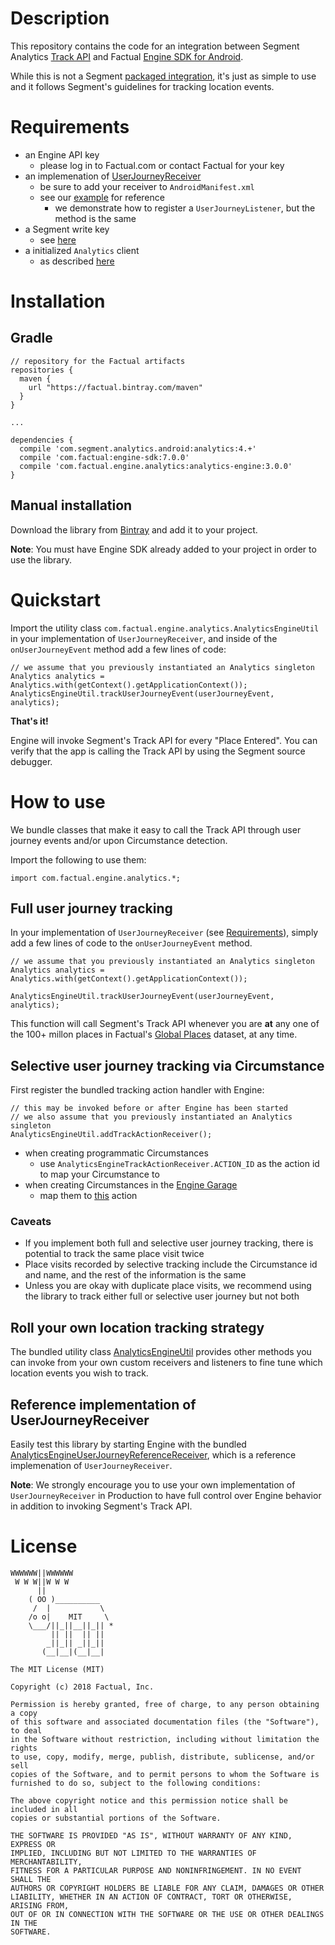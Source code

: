 # Description

This repository contains the code for an integration between Segment Analytics [Track API](https://segment.com/docs/sources/mobile/android/#track)
and Factual [Engine SDK for Android](http://developer.factual.com/engine/android).

While this is not a Segment [packaged integration](https://segment.com/docs/guides/partners/packaged-integration.md), it's just as simple to use
and it follows Segment's guidelines for tracking location events. 

# Requirements

* an Engine API key
  * please log in to Factual.com or contact Factual for your key
* an implemenation of [UserJourneyReceiver](http://developer.factual.com/engine_doc/Android/latest/com/factual/engine/api/mobile_state/UserJourneyReceiver.html)
  * be sure to add your receiver to `AndroidManifest.xml`
  * see our [example](http://developer.factual.com/engine/android/#example-implementation-code) for reference
    * we demonstrate how to register a `UserJourneyListener`, but the method is the same
* a Segment write key
  * see [here](https://segment.com/docs/guides/setup/how-do-i-find-my-write-key/)
* a initialized `Analytics` client
  * as described [here](https://segment.com/docs/sources/mobile/android/#step-2-initialize-the-client)

# Installation

## Gradle

```
// repository for the Factual artifacts
repositories {
  maven {
    url "https://factual.bintray.com/maven"
  }
}

...

dependencies {
  compile 'com.segment.analytics.android:analytics:4.+'
  compile 'com.factual:engine-sdk:7.0.0'
  compile 'com.factual.engine.analytics:analytics-engine:3.0.0'
}
```

## Manual installation

Download the library from [Bintray](https://factual.bintray.com/maven) and add it to your project.

**Note**: You must have Engine SDK already added to your project in order to use the library.

# Quickstart

Import the utility class `com.factual.engine.analytics.AnalyticsEngineUtil` in your implementation of `UserJourneyReceiver`, and inside of the `onUserJourneyEvent` method add a few lines of code:

```
// we assume that you previously instantiated an Analytics singleton
Analytics analytics = Analytics.with(getContext().getApplicationContext());
AnalyticsEngineUtil.trackUserJourneyEvent(userJourneyEvent, analytics);
```

**That's it!**

Engine will invoke Segment's Track API for every "Place Entered". You can verify that the app is calling the Track API by using the Segment source debugger.

# How to use

We bundle classes that make it easy to call the Track API through user journey events and/or upon Circumstance detection.

Import the following to use them:

```
import com.factual.engine.analytics.*;
```

## Full user journey tracking

In your implementation of `UserJourneyReceiver` (see [Requirements](#requirements)), simply add a few lines of code to the `onUserJourneyEvent` method.

```
// we assume that you previously instantiated an Analytics singleton
Analytics analytics = Analytics.with(getContext().getApplicationContext());

AnalyticsEngineUtil.trackUserJourneyEvent(userJourneyEvent, analytics);
```
This function will call Segment's Track API whenever you are **at** any one of the 100+ millon places in Factual's [Global Places](http://www.factual.com/products/global) dataset, at any time.

## Selective user journey tracking via Circumstance

First register the bundled tracking action handler with Engine:

```
// this may be invoked before or after Engine has been started
// we also assume that you previously instantiated an Analytics singleton
AnalyticsEngineUtil.addTrackActionReceiver();
```

* when creating programmatic Circumstances
  * use `AnalyticsEngineTrackActionReceiver.ACTION_ID` as the action id to map your Circumstance to
* when creating Circumstances in the [Engine Garage](https://engine.factual.com/garage)
  * map them to [this](library/src/main/java/com/factual/engine/analytics/AnalyticsEngineTrackActionReceiver.java#L13) action

### Caveats
* If you implement both full and selective user journey tracking, there is potential to track the same place visit twice
* Place visits recorded by selective tracking include the Circumstance id and name, and the rest of the information is the same
* Unless you are okay with duplicate place visits, we recommend using the library to track either full or selective user journey but not both

## Roll your own location tracking strategy

The bundled utility class [AnalyticsEngineUtil](library/src/main/java/com/factual/engine/analytics/AnalyticsEngineUtil.java)
provides other methods you can invoke from your own custom receivers and listeners to fine tune which location events you wish to track.

## Reference implementation of UserJourneyReceiver

Easily test this library by starting Engine with the bundled [AnalyticsEngineUserJourneyReferenceReceiver](library/src/main/java/com/factual/engine/analytics/AnalyticsEngineUserJourneyReferenceReceiver.java),
which is a reference implemenation of `UserJourneyReceiver`.

**Note**: We strongly encourage you to use your own implementation of `UserJourneyReceiver` in Production to have full control over Engine behavior in addition to invoking Segment's Track API.

# License

```
WWWWWW||WWWWWW
 W W W||W W W
      ||
    ( OO )__________
     /  |           \
    /o o|    MIT     \
    \___/||_||__||_|| *
         || ||  || ||
        _||_|| _||_||
       (__|__|(__|__|

The MIT License (MIT)

Copyright (c) 2018 Factual, Inc.

Permission is hereby granted, free of charge, to any person obtaining a copy
of this software and associated documentation files (the "Software"), to deal
in the Software without restriction, including without limitation the rights
to use, copy, modify, merge, publish, distribute, sublicense, and/or sell
copies of the Software, and to permit persons to whom the Software is
furnished to do so, subject to the following conditions:

The above copyright notice and this permission notice shall be included in all
copies or substantial portions of the Software.

THE SOFTWARE IS PROVIDED "AS IS", WITHOUT WARRANTY OF ANY KIND, EXPRESS OR
IMPLIED, INCLUDING BUT NOT LIMITED TO THE WARRANTIES OF MERCHANTABILITY,
FITNESS FOR A PARTICULAR PURPOSE AND NONINFRINGEMENT. IN NO EVENT SHALL THE
AUTHORS OR COPYRIGHT HOLDERS BE LIABLE FOR ANY CLAIM, DAMAGES OR OTHER
LIABILITY, WHETHER IN AN ACTION OF CONTRACT, TORT OR OTHERWISE, ARISING FROM,
OUT OF OR IN CONNECTION WITH THE SOFTWARE OR THE USE OR OTHER DEALINGS IN THE
SOFTWARE.
```
